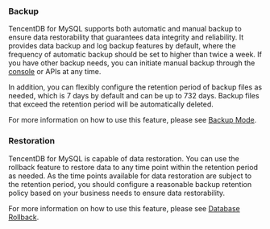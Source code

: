 ### Backup
TencentDB for MySQL supports both automatic and manual backup to ensure data restorability that guarantees data integrity and reliability. It provides data backup and log backup features by default, where the frequency of automatic backup should be set to higher than twice a week. If you have other backup needs, you can initiate manual backup through the [console](https://console.cloud.tencent.com/cdb) or APIs at any time.

In addition, you can flexibly configure the retention period of backup files as needed, which is 7 days by default and can be up to 732 days. Backup files that exceed the retention period will be automatically deleted.

For more information on how to use this feature, please see [Backup Mode](https://intl.cloud.tencent.com/document/product/236/32340).

### Restoration
TencentDB for MySQL is capable of data restoration. You can use the rollback feature to restore data to any time point within the retention period as needed. As the time points available for data restoration are subject to the retention period, you should configure a reasonable backup retention policy based on your business needs to ensure data restorability.

For more information on how to use this feature, please see [Database Rollback](https://intl.cloud.tencent.com/document/product/236/7276).

